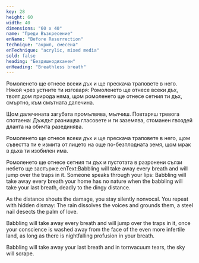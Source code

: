 ```yaml
---
key: 28
height: 60
width: 40
dimensions: "60 x 40"
name: "Преди Възкресение"
enName: "Before Resurrection"
technique: "акрил, смесена"
enTechnique: "acrylic, mixed media"
sold: false
heading: "Бездишнодиханен"
enHeading: "Breathless breath"
---
```

Ромоленето ще отнесе всеки дъх и ще прескача траповете в негo. Някой чрез устните ти изговаря: Ромоленето ще отнесе всеки дъх, твоят дом природа няма, щом ромоленето ще отнесе сетния ти дъх, смъртно, към смътната далечина.

Щом далечината загубата промълвява, мълчиш. Повтаряш тревога спотаена: Дъждът разнищва гласовете и ги заземява, стоманен гвоздей дланта на обичта разединява.

Ромоленето ще отнесе всеки дъх и ще прескача траповете в него, щом съвестта ти е измита от лицето на още по-безплодната земя, щом мрак в дъха ти изобилен има.

Ромоленето ще отнесе сетния ти дъх и пустотата в разронени сълзи небето ще застърже.enText:Babbling will take away every breath and will jump over the traps in it. Someone speaks through your lips: Babbling will take away every breath your home has no nature when the babbling will take your last breath, deadly to the dingy distance.

As the distance shouts the damage, you stay silently nonvocal. You repeat with hidden dismay: The rain dissolves the voices and grounds them, a steel nail desects the palm of love.

Babbling will take away every breath and will jump over the traps in it, once your conscience is washed away from the face of the even more infertile land, as long as there is nightfalling profusion in your breath.

Babbling will take away your last breath and in tornvacuum tears, the sky will scrape.